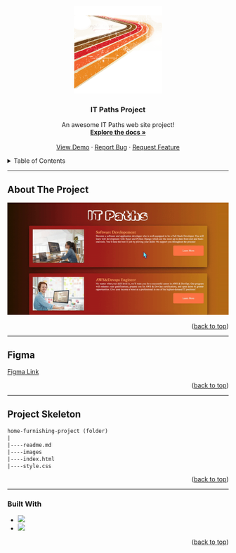
<a name="readme-top"></a>

 
<!-- PROJECT LOGO -->
<br />
<div align="center">
  <a href="https://github.com/ibrsec/paths">
    <img src="images/logo.png" alt="Logo" width="200" height="200">
  </a>

  <h3 align="center">IT Paths Project</h3>

  <p align="center">
    An awesome IT Paths web site project!
    <br />
    <a href="https://github.com/ibrsec/paths"><strong>Explore the docs »</strong></a>
    <br />
    <br />
    <a href="https://ibrsec.github.io/paths/">View Demo</a>
    ·
    <a href="https://github.com/ibrsec/paths/issues">Report Bug</a>
    ·
    <a href="https://github.com/ibrsec/paths/issues">Request Feature</a>
  </p>
</div>



<!-- TABLE OF CONTENTS -->
<details>
  <summary>Table of Contents</summary>
  <ol>
    <li><a href="#about-the-project">About The Project</a></li>
     <li><a href="#figma">Figma</a></li>
     <li><a href="#project-skeleton">Project Skeleton</a></li>
     <li><a href="#built-with">Built With</a></li>
    <!-- <li>
      <a href="#getting-started">Getting Started</a>
      <ul>
        <li><a href="#prerequisites">Prerequisites</a></li>
        <li><a href="#installation">Installation</a></li>
      </ul>
    </li>
    <li><a href="#usage">Usage</a></li>
    <li><a href="#roadmap">Roadmap</a></li>
    <li><a href="#contributing">Contributing</a></li>
    <li><a href="#license">License</a></li>
    <li><a href="#contact">Contact</a></li>
    <li><a href="#acknowledgments">Acknowledgments</a></li> -->
  </ol>
</details>


---

<!-- ABOUT THE PROJECT -->
## About The Project

[![IT Paths](./images/project-gif.gif)](https://ibrsec.github.io/paths/)

<!-- Lorem ipsum dolor sit amet consectetur adipisicing elit. Dolorum, ad? -->
<!--  -->

<p align="right">(<a href="#readme-top">back to top</a>)</p>

---

## Figma 
<a href="https://www.figma.com/file/t6FlOjyMcrSbAadIk7Zbty/IT-Paths?type=design&node-id=0%3A1&mode=design&t=I2qgxMZU3EPkDJTS-1">Figma Link</a>

<p align="right">(<a href="#readme-top">back to top</a>)</p>


---

## Project Skeleton 

```
home-furnishing-project (folder)
|
|----readme.md        
|----images               
|----index.html  
|----style.css
```

<p align="right">(<a href="#readme-top">back to top</a>)</p>

---

### Built With

<!-- https://dev.to/envoy_/150-badges-for-github-pnk  search skills-->

* <img src="https://img.shields.io/badge/HTML-239120?style=for-the-badge&logo=html5&logoColor=white">
* <img src="https://img.shields.io/badge/CSS-239120?&style=for-the-badge&logo=css3&logoColor=white&color=red"> 




<p align="right">(<a href="#readme-top">back to top</a>)</p>











